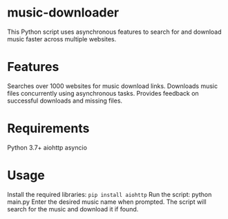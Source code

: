 # music-downloader
This Python script uses asynchronous features to search for and download music faster across multiple websites.

# Features
Searches over 1000 websites for music download links.
Downloads music files concurrently using asynchronous tasks.
Provides feedback on successful downloads and missing files.

# Requirements
Python 3.7+
aiohttp
asyncio

# Usage
Install the required libraries: `pip install aiohttp`
Run the script: python main.py
Enter the desired music name when prompted.
The script will search for the music and download it if found.
